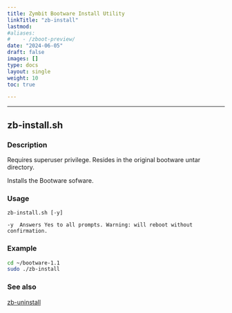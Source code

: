```yaml
---
title: Zymbit Bootware Install Utility
linkTitle: "zb-install"
lastmod:
#aliases:
#    - /zboot-preview/
date: "2024-06-05"
draft: false
images: []
type: docs
layout: single
weight: 10
toc: true

---
```


-----


## zb-install.sh


### Description

Requires superuser privilege.  Resides in the original bootware untar directory.

Installs the Bootware sofware.

### Usage

```
zb-install.sh [-y]

-y	Answers Yes to all prompts. Warning: will reboot without confirmation.
```

### Example

```bash
cd ~/bootware-1.1
sudo ./zb-install
```

### See also

[zb-uninstall](../zbuninstall)

